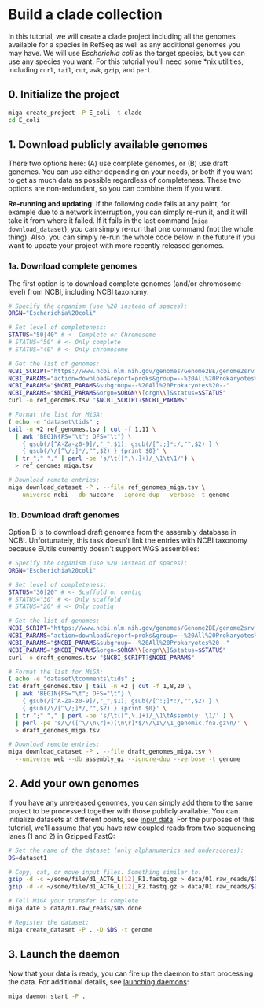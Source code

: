 # Build a clade collection

In this tutorial, we will create a clade project including all the genomes
available for a species in RefSeq as well as any additional genomes you may
have. We will use *Escherichia coli* as the target species, but you can use
any species you want. For this tutorial you'll need some *nix utilities,
including `curl`, `tail`, `cut`, `awk`, `gzip`, and `perl`.

## 0. Initialize the project

```bash
miga create_project -P E_coli -t clade
cd E_coli
```

## 1. Download publicly available genomes

There two options here: (A) use complete genomes, or (B) use draft genomes. You
can use either depending on your needs, or both if you want to get as much data
as possible regardless of completeness. These two options are non-redundant, so
you can combine them if you want.

**Re-running and updating**: If the following code fails at any point, for
example due to a network interruption, you can simply re-run it, and it will
take it from where it failed. If it fails in the last command
(`miga download_dataset`), you can simply re-run that one command (not the whole
thing). Also, you can simply re-run the whole code below in the future if you
want to update your project with more recently released genomes.

### 1a. Download complete genomes

The first option is to download complete genomes (and/or chromosome-level) from
NCBI, including NCBI taxonomy:

```bash
# Specify the organism (use %20 instead of spaces):
ORGN="Escherichia%20coli"

# Set level of completeness:
STATUS="50|40" # <- Complete or Chromosome
# STATUS="50" # <- Only complete
# STATUS="40" # <- Only chromosome

# Get the list of genomes:
NCBI_SCRIPT="https://www.ncbi.nlm.nih.gov/genomes/Genome2BE/genome2srv.cgi"
NCBI_PARAMS="action=download&report=proks&group=--%20All%20Prokaryotes%20--"
NCBI_PARAMS="$NCBI_PARAMS&subgroup=--%20All%20Prokaryotes%20--"
NCBI_PARAMS="$NCBI_PARAMS&orgn=$ORGN\\[orgn\\]&status=$STATUS"
curl -o ref_genomes.tsv "$NCBI_SCRIPT?$NCBI_PARAMS"

# Format the list for MiGA:
( echo -e "dataset\tids" ;
tail -n +2 ref_genomes.tsv | cut -f 1,11 \
  | awk 'BEGIN{FS="\t"; OFS="\t"} \
    { gsub(/[^A-Za-z0-9]/,"_",$1); gsub(/[^:;]*:/,"",$2) } \
    { gsub(/\/[^\/;]*/,"",$2) } {print $0}' \
  | tr ";" "," | perl -pe 's/\t([^,\.]+)/_\1\t\1/') \
  > ref_genomes_miga.tsv

# Download remote entries:
miga download_dataset -P . --file ref_genomes_miga.tsv \
  --universe ncbi --db nuccore --ignore-dup --verbose -t genome
```

### 1b. Download draft genomes

Option B is to download draft genomes from the assembly database in NCBI.
Unfortunately, this task doesn't link the entries with NCBI taxonomy because
EUtils currently doesn't support WGS assemblies:

```bash
# Specify the organism (use %20 instead of spaces):
ORGN="Escherichia%20coli"

# Set level of completeness:
STATUS="30|20" # <- Scaffold or contig
# STATUS="30" # <- Only scaffold
# STATUS="20" # <- Only contig

# Get the list of genomes:
NCBI_SCRIPT="https://www.ncbi.nlm.nih.gov/genomes/Genome2BE/genome2srv.cgi"
NCBI_PARAMS="action=download&report=proks&group=--%20All%20Prokaryotes%20--"
NCBI_PARAMS="$NCBI_PARAMS&subgroup=--%20All%20Prokaryotes%20--"
NCBI_PARAMS="$NCBI_PARAMS&orgn=$ORGN\\[orgn\\]&status=$STATUS"
curl -o draft_genomes.tsv "$NCBI_SCRIPT?$NCBI_PARAMS"

# Format the list for MiGA:
( echo -e "dataset\tcomments\tids" ;
cat draft_genomes.tsv | tail -n +2 | cut -f 1,8,20 \
  | awk 'BEGIN{FS="\t"; OFS="\t"} \
    { gsub(/[^A-Za-z0-9]/,"_",$1); gsub(/[^:;]*:/,"",$2) } \
    { gsub(/\/[^\/;]*/,"",$2) } {print $0}' \
  | tr ";" "," | perl -pe 's/\t([^,\.]+)/_\1\tAssembly: \1/' ) \
  | perl -pe 's/\/([^\/\n\r]+)[\n\r]*$/\/\1\/\1_genomic.fna.gz\n/' \
  > draft_genomes_miga.tsv

# Download remote entries:
miga download_dataset -P . --file draft_genomes_miga.tsv \
  --universe web --db assembly_gz --ignore-dup --verbose -t genome
```

## 2. Add your own genomes

If you have any unreleased genomes, you can simply add them to the same project
to be processed together with those publicly available. You can initialize
datasets at different points, see [input data](../part2/input.md). For the
purposes of this tutorial, we'll assume that you have raw coupled reads from two
sequencing lanes (1 and 2) in Gzipped FastQ:

```bash
# Set the name of the dataset (only alphanumerics and underscores):
DS=dataset1

# Copy, cat, or move input files. Something similar to:
gzip -d -c ~/some/file/d1_ACTG_L[12]_R1.fastq.gz > data/01.raw_reads/$DS.1.fastq
gzip -d -c ~/some/file/d1_ACTG_L[12]_R2.fastq.gz > data/01.raw_reads/$DS.2.fastq

# Tell MiGA your transfer is complete
miga date > data/01.raw_reads/$DS.done

# Register the dataset:
miga create_dataset -P . -D $DS -t genome
```

## 3. Launch the daemon

Now that your data is ready, you can fire up the daemon to start processing the
data. For additional details, see [launching daemons](daemons.md):

```bash
miga daemon start -P .
```

